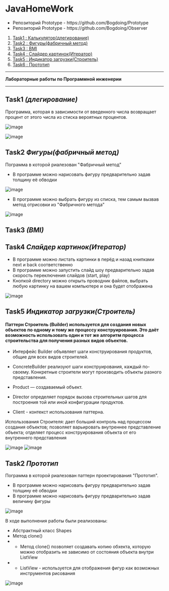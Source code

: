 # JavaHomeWork

<ul>
<li>Репозиторий Prototype - https://github.com/Bogdoing/Prototype</li>
<li>Репозиторий Prototype - https://github.com/Bogdoing/Observer</li>
</ul>


1. [Task1 : Калькулятор(длегирование)](#Task1)
2. [Task2 : Фигуры(фабричный метод)](#Task2)
3. [Task3 : BMI](#Task3)
4. [Task4 : Слайдер картинок(Итератор)](#Task4)
5. [Task5 : Индикатор загрузки(Строитель)](#Task5)
6. [Task6 : Прототип](#Task6)

<hr>
<b>Лабораторные работы по Программной инженерии</b>
<hr>

<a name="Task1"></a>
## Task1 <i>(длегирование)</i>

Программа, которая в зависимости от введенного числа возвращает процент от этого числа из стиска вероятных процентов.

![image](https://user-images.githubusercontent.com/96237923/202466975-f6378a85-2d4e-4aec-b2e1-d674b046260a.png)

![image](https://user-images.githubusercontent.com/96237923/202467081-1193f3be-d364-438f-ad23-d9f4c8d42893.png)


<a name="Task2"></a>
## Task2 <i>Фигуры(фабричный метод)</i>

Пограмма в которой риалезован "Фабричный метод" 
 * В программе можно нарисовать фигуру предварительно задав толщину её обводки 
 
 ![image](https://user-images.githubusercontent.com/96237923/202469022-69c079ff-f0c2-48cd-8ec9-2b54e0a52210.png)
 
 
 * В программе можно выбрать фигуру из списка, тем самым вызвав метод отрисовки из "Фабричного метода"  
 
 ![image](https://user-images.githubusercontent.com/96237923/202485988-ef6abf7e-0ee7-472d-97bf-e8058e43bf9e.png)
 


<a name="Task3"></a>
## Task3 <i>(BMI)</i>

<a name="Task4"></a>
## Task4 <i>Слайдер картинок(Итератор)</i>

* В программе можно листать картинки в перёд и назад книпками next и back соответственно
* В программе можно запустить слайд шоу предварительно задав скорость переключения слайдов (start, play)
* Кнопкой directory можно открыть проводник файлов, выбрать любую картинку на вашем компьютере и она будет отображена

![image](https://user-images.githubusercontent.com/96237923/202486688-19d5e5ab-c4eb-4bee-b6ed-bfa6932b6b4a.png)


<a name="Task5"></a>
## Task5 <i>Индикатор загрузки(Строитель)</i>

<h4> 
Паттерн Строитель (Builder)  используется для создания новых объектов по одному и тому же процессу конструирования. 
Это даёт возможность использовать один и тот же алгоритм процесса строительства для получения разных видов объектов.
</h4>

* Интерфейс Builder объявляет шаги конструирования продуктов, общие для всех видов строителей.
* ConcreteBuilder реализуют шаги конструирования, каждый по-своему. Конкретные строители могут производить объекты разного представления.

* Product  — создаваемый объект.  
* Director определяет порядок вызова строительных шагов для построения той или иной конфигурации продуктов.
* Client - контекст использования паттерна.

Использования Строителя:
дает больший контроль над процессом создания объектов;
позволяет варьировать внутреннее представление объекта;
отделяет процесс конструирования объекта от его внутреннего представления

![image](https://user-images.githubusercontent.com/96237923/209245919-87353973-6616-41af-b7b5-59f1587098cd.png)
![image](https://user-images.githubusercontent.com/96237923/209245955-c69da7b6-2b89-48ad-adf5-17aba9408660.png)



<a name="Task6"></a>
## Task2 <i>Прототип</i>

Пограмма в которой риалезован паттерн проектирования "Прототип".
* В программе можно нарисовать фигуру предварительно задав толщину её обводки 
* В программе можно нарисовать фигуру предварительно задав величину фигуры

![image](https://user-images.githubusercontent.com/96237923/209243816-4a1fd4ab-6bef-4d13-ac59-4d83ea1a14a8.png)

В ходе выполнения работы были реализованы:
* Абстрактный класс Shapes
* Метод clone()
* * Метод clone() позволяет создавать копию обхекта, которую можно отобразить не зависимо от состояния объекта внутри ListView
* * ListView - используется для отображения фигур как возможных инструментов рисования

![image](https://user-images.githubusercontent.com/96237923/209243909-36a55200-5f0a-4a9b-94a3-9d1b0231e4e1.png)



